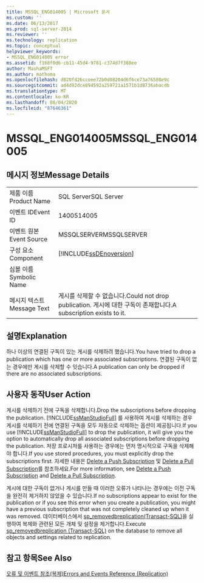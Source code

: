 ```yaml
---
title: MSSQL_ENG014005 | Microsoft 문서
ms.custom: ''
ms.date: 06/13/2017
ms.prod: sql-server-2014
ms.reviewer: ''
ms.technology: replication
ms.topic: conceptual
helpviewer_keywords:
- MSSQL_ENG014005 error
ms.assetid: f168f0d6-cb11-45d4-9781-c374d7f388ee
author: MashaMSFT
ms.author: mathoma
ms.openlocfilehash: d820fd26cceee72b0d08204d6f6ce73a76508e9c
ms.sourcegitcommit: ad4d92dce894592a259721a1571b1d8736abacdb
ms.translationtype: MT
ms.contentlocale: ko-KR
ms.lasthandoff: 08/04/2020
ms.locfileid: "87646361"
---
```

# <a name="mssql_eng014005"></a><span data-ttu-id="34a24-102">MSSQL_ENG014005</span><span class="sxs-lookup"><span data-stu-id="34a24-102">MSSQL_ENG014005</span></span>
    
## <a name="message-details"></a><span data-ttu-id="34a24-103">메시지 정보</span><span class="sxs-lookup"><span data-stu-id="34a24-103">Message Details</span></span>  
  
|||  
|-|-|  
|<span data-ttu-id="34a24-104">제품 이름</span><span class="sxs-lookup"><span data-stu-id="34a24-104">Product Name</span></span>|<span data-ttu-id="34a24-105">SQL Server</span><span class="sxs-lookup"><span data-stu-id="34a24-105">SQL Server</span></span>|  
|<span data-ttu-id="34a24-106">이벤트 ID</span><span class="sxs-lookup"><span data-stu-id="34a24-106">Event ID</span></span>|<span data-ttu-id="34a24-107">14005</span><span class="sxs-lookup"><span data-stu-id="34a24-107">14005</span></span>|  
|<span data-ttu-id="34a24-108">이벤트 원본</span><span class="sxs-lookup"><span data-stu-id="34a24-108">Event Source</span></span>|<span data-ttu-id="34a24-109">MSSQLSERVER</span><span class="sxs-lookup"><span data-stu-id="34a24-109">MSSQLSERVER</span></span>|  
|<span data-ttu-id="34a24-110">구성 요소</span><span class="sxs-lookup"><span data-stu-id="34a24-110">Component</span></span>|[!INCLUDE[ssDEnoversion](../../includes/ssdenoversion-md.md)]|  
|<span data-ttu-id="34a24-111">심볼 이름</span><span class="sxs-lookup"><span data-stu-id="34a24-111">Symbolic Name</span></span>||  
|<span data-ttu-id="34a24-112">메시지 텍스트</span><span class="sxs-lookup"><span data-stu-id="34a24-112">Message Text</span></span>|<span data-ttu-id="34a24-113">게시를 삭제할 수 없습니다.</span><span class="sxs-lookup"><span data-stu-id="34a24-113">Could not drop publication.</span></span> <span data-ttu-id="34a24-114">게시에 대한 구독이 존재합니다.</span><span class="sxs-lookup"><span data-stu-id="34a24-114">A subscription exists to it.</span></span>|  
  
## <a name="explanation"></a><span data-ttu-id="34a24-115">설명</span><span class="sxs-lookup"><span data-stu-id="34a24-115">Explanation</span></span>  
 <span data-ttu-id="34a24-116">하나 이상의 연결된 구독이 있는 게시를 삭제하려 했습니다.</span><span class="sxs-lookup"><span data-stu-id="34a24-116">You have tried to drop a publication which has one or more associated subscriptions.</span></span> <span data-ttu-id="34a24-117">연결된 구독이 없는 경우에만 게시를 삭제할 수 잇습니다.</span><span class="sxs-lookup"><span data-stu-id="34a24-117">A publication can only be dropped if there are no associated subscriptions.</span></span>  
  
## <a name="user-action"></a><span data-ttu-id="34a24-118">사용자 동작</span><span class="sxs-lookup"><span data-stu-id="34a24-118">User Action</span></span>  
 <span data-ttu-id="34a24-119">게시를 삭제하기 전에 구독을 삭제합니다.</span><span class="sxs-lookup"><span data-stu-id="34a24-119">Drop the subscriptions before dropping the publication.</span></span> <span data-ttu-id="34a24-120">[!INCLUDE[ssManStudioFull](../../includes/ssmanstudiofull-md.md)] 를 사용하여 게시를 삭제하는 경우 게시를 삭제하기 전에 연결된 구독을 모두 자동으로 삭제하는 옵션이 제공됩니다.</span><span class="sxs-lookup"><span data-stu-id="34a24-120">If you use [!INCLUDE[ssManStudioFull](../../includes/ssmanstudiofull-md.md)] to drop the publication, it will give you the option to automatically drop all associated subscriptions before dropping the publication.</span></span> <span data-ttu-id="34a24-121">저장 프로시저를 사용하는 경우에는 먼저 명시적으로 구독을 삭제해야 합니다.</span><span class="sxs-lookup"><span data-stu-id="34a24-121">If you use stored procedures, you must explicitly drop the subscriptions first.</span></span> <span data-ttu-id="34a24-122">자세한 내용은 [Delete a Push Subscription](delete-a-push-subscription.md) 및 [Delete a Pull Subscription](delete-a-pull-subscription.md)를 참조하세요.</span><span class="sxs-lookup"><span data-stu-id="34a24-122">For more information, see [Delete a Push Subscription](delete-a-push-subscription.md) and [Delete a Pull Subscription](delete-a-pull-subscription.md).</span></span>  
  
 <span data-ttu-id="34a24-123">게시에 대한 구독이 없거나 게시를 만들 때 이러한 오류가 나타나는 경우에는 이전 구독을 완전히 제거하지 않았을 수 있습니다.</span><span class="sxs-lookup"><span data-stu-id="34a24-123">If no subscriptions appear to exist for the publication or if you see this error when you create a publication, you might have a previous subscription that was not completely cleaned up when it was removed.</span></span> <span data-ttu-id="34a24-124">데이터베이스에서 [sp_removedbreplication&#40;Transact-SQL&#41;](/sql/relational-databases/system-stored-procedures/sp-removedbreplication-transact-sql)을 실행하여 복제와 관련된 모든 개체 및 설정을 제거합니다.</span><span class="sxs-lookup"><span data-stu-id="34a24-124">Execute [sp_removedbreplication &#40;Transact-SQL&#41;](/sql/relational-databases/system-stored-procedures/sp-removedbreplication-transact-sql) on the database to remove all objects and settings related to replication.</span></span>  
  
## <a name="see-also"></a><span data-ttu-id="34a24-125">참고 항목</span><span class="sxs-lookup"><span data-stu-id="34a24-125">See Also</span></span>  
 [<span data-ttu-id="34a24-126">오류 및 이벤트 참조&#40;복제&#41;</span><span class="sxs-lookup"><span data-stu-id="34a24-126">Errors and Events Reference &#40;Replication&#41;</span></span>](errors-and-events-reference-replication.md)  
  
  
